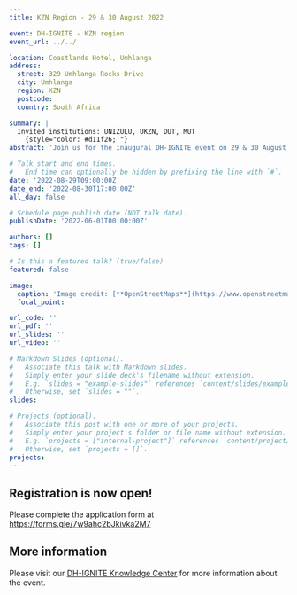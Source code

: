 ```yaml
---
title: KZN Region - 29 & 30 August 2022

event: DH-IGNITE - KZN region
event_url: ../../

location: Coastlands Hotel, Umhlanga
address:
  street: 329 Umhlanga Rocks Drive
  city: Umhlanga
  region: KZN
  postcode: 
  country: South Africa

summary: |
  Invited institutions: UNIZULU, UKZN, DUT, MUT
    {style="color: #d11f26; "} 
abstract: 'Join us for the inaugural DH-IGNITE event on 29 & 30 August 2022 in KwaZulu Natal!'

# Talk start and end times.
#   End time can optionally be hidden by prefixing the line with `#`.
date: '2022-08-29T09:00:00Z'
date_end: '2022-08-30T17:00:00Z'
all_day: false

# Schedule page publish date (NOT talk date).
publishDate: '2022-06-01T00:00:00Z'

authors: []
tags: []

# Is this a featured talk? (true/false)
featured: false

image:
  caption: 'Image credit: [**OpenStreetMaps**](https://www.openstreetmap.org/#map=9/-29.3031/31.0254)'
  focal_point: 

url_code: ''
url_pdf: ''
url_slides: ''
url_video: ''

# Markdown Slides (optional).
#   Associate this talk with Markdown slides.
#   Simply enter your slide deck's filename without extension.
#   E.g. `slides = "example-slides"` references `content/slides/example-slides.md`.
#   Otherwise, set `slides = ""`.
slides:

# Projects (optional).
#   Associate this post with one or more of your projects.
#   Simply enter your project's folder or file name without extension.
#   E.g. `projects = ["internal-project"]` references `content/project/deep-learning/index.md`.
#   Otherwise, set `projects = []`.
projects:
---
```


## Registration is now open!

Please complete the application form at <https://forms.gle/7w9ahc2bJkivka2M7>

## More information

Please visit our [DH-IGNITE Knowledge Center](../../docs/) for more information about the event.